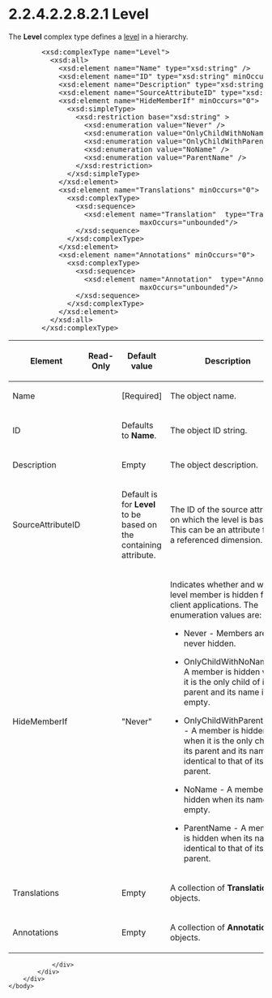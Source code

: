 <html dir="LTR" xmlns:mshelp="http://msdn.microsoft.com/mshelp" xmlns:ddue="http://ddue.schemas.microsoft.com/authoring/2003/5" xmlns:xlink="http://www.w3.org/1999/xlink" xmlns:tool="http://www.microsoft.com/tooltip">
    <head>
        <meta http-equiv="Content-Type" content="text/html; CHARSET=utf-8"></meta>
        <meta name="save" content="history"></meta>
        <title>2.2.4.2.2.8.2.1 Level</title>
        <xml>
            <mshelp:toctitle title="2.2.4.2.2.8.2.1 Level"></mshelp:toctitle>
            <mshelp:rltitle title="[MS-SSAS]: Level"></mshelp:rltitle>
            <mshelp:keyword index="A" term="5cb1f39c-771f-43ed-b040-239ae11e0ce1"></mshelp:keyword>
            <mshelp:attr name="DCSext.ContentType" value="open specification"></mshelp:attr>
            <mshelp:attr name="AssetID" value="5cb1f39c-771f-43ed-b040-239ae11e0ce1"></mshelp:attr>
            <mshelp:attr name="TopicType" value="kbRef"></mshelp:attr>
            <mshelp:attr name="DCSext.Title" value="[MS-SSAS]: Level" />
        </xml>
    </head>
    <body>
        <div id="header">
            <h1 class="heading">2.2.4.2.2.8.2.1 Level</h1>
        </div>
        <div id="mainSection">
            <div id="mainBody">
                <div id="allHistory" class="saveHistory"></div>
                <div id="sectionSection0" class="section" name="collapseableSection">
                    

<p>The <b>Level</b> complex type defines a <a href="8676f5ce-62d4-4244-a326-634bfed4aba4.html#gt_35243297-04e4-4bb0-be03-defaf24c4246">level</a> in a hierarchy.</p>

<dl>
<dd>
<div><pre>   &lt;xsd:complexType name=&quot;Level&quot;&gt;
     &lt;xsd:all&gt;
       &lt;xsd:element name=&quot;Name&quot; type=&quot;xsd:string&quot; /&gt;
       &lt;xsd:element name=&quot;ID&quot; type=&quot;xsd:string&quot; minOccurs=&quot;0&quot;/&gt;
       &lt;xsd:element name=&quot;Description&quot; type=&quot;xsd:string&quot; minOccurs=&quot;0&quot;/&gt;
       &lt;xsd:element name=&quot;SourceAttributeID&quot; type=&quot;xsd:string&quot; minOccurs=&quot;0&quot;/&gt;
       &lt;xsd:element name=&quot;HideMemberIf&quot; minOccurs=&quot;0&quot;&gt;
         &lt;xsd:simpleType&gt;
           &lt;xsd:restriction base=&quot;xsd:string&quot; &gt;
             &lt;xsd:enumeration value=&quot;Never&quot; /&gt;
             &lt;xsd:enumeration value=&quot;OnlyChildWithNoName&quot; /&gt;
             &lt;xsd:enumeration value=&quot;OnlyChildWithParentName&quot; /&gt;
             &lt;xsd:enumeration value=&quot;NoName&quot; /&gt;
             &lt;xsd:enumeration value=&quot;ParentName&quot; /&gt;
           &lt;/xsd:restriction&gt;
         &lt;/xsd:simpleType&gt;
       &lt;/xsd:element&gt;
       &lt;xsd:element name=&quot;Translations&quot; minOccurs=&quot;0&quot;&gt;
         &lt;xsd:complexType&gt;
           &lt;xsd:sequence&gt;
             &lt;xsd:element name=&quot;Translation&quot;  type=&quot;Translation&quot; minOccurs=&quot;0&quot;
                          maxOccurs=&quot;unbounded&quot;/&gt;
           &lt;/xsd:sequence&gt;
         &lt;/xsd:complexType&gt;
       &lt;/xsd:element&gt;
       &lt;xsd:element name=&quot;Annotations&quot; minOccurs=&quot;0&quot;&gt;
         &lt;xsd:complexType&gt;
           &lt;xsd:sequence&gt;
             &lt;xsd:element name=&quot;Annotation&quot;  type=&quot;Annotation&quot; minOccurs=&quot;0&quot;
                          maxOccurs=&quot;unbounded&quot;/&gt;
           &lt;/xsd:sequence&gt;
         &lt;/xsd:complexType&gt;
       &lt;/xsd:element&gt;
     &lt;/xsd:all&gt;
   &lt;/xsd:complexType&gt;
</pre></div>
</dd></dl>

<table>
 <thead>
  <tr>
   <th>
   <p>Element</p>
   </th>
   <th>
   <p>Read-Only</p>
   </th>
   <th>
   <p>Default value</p>
   </th>
   <th>
   <p>Description</p>
   </th>
  </tr>
 </thead>
 <tr>
  <td>
  <p>Name</p>
  </td>
  <td>
  <p> </p>
  </td>
  <td>
  <p>[Required]</p>
  </td>
  <td>
  <p>The object name.</p>
  </td>
 </tr>
 <tr>
  <td>
  <p>ID</p>
  </td>
  <td>
  <p> </p>
  </td>
  <td>
  <p>Defaults to <b>Name</b>.</p>
  </td>
  <td>
  <p>The object ID string.</p>
  </td>
 </tr>
 <tr>
  <td>
  <p>Description</p>
  </td>
  <td>
  <p> </p>
  </td>
  <td>
  <p>Empty</p>
  </td>
  <td>
  <p>The object description.</p>
  </td>
 </tr>
 <tr>
  <td>
  <p>SourceAttributeID</p>
  </td>
  <td>
  <p> </p>
  </td>
  <td>
  <p>Default is for <b>Level</b> to be based on the
  containing attribute.</p>
  </td>
  <td>
  <p>The ID of the source attribute on which the level is
  based. This can be an attribute from a referenced dimension.</p>
  </td>
 </tr>
 <tr>
  <td>
  <p>HideMemberIf</p>
  </td>
  <td>
  <p> </p>
  </td>
  <td>
  <p>&quot;Never&quot;</p>
  </td>
  <td>
  <p>Indicates whether and when a level member is hidden
  from client applications. The enumeration values are:</p>
  <ul><li><p><span><span>  
  </span></span><span>Never - Members are never hidden.</span></p>
  </li><li><p><span><span>  
  </span></span><span>OnlyChildWithNoName - A member is
  hidden when it is the only child of its parent and its name is empty.</span></p>
  </li><li><p><span><span>  
  </span></span><span>OnlyChildWithParentName - A
  member is hidden when it is the only child of its parent and its name is
  identical to that of its parent.</span></p>
  </li><li><p><span><span>  
  </span></span><span>NoName - A member is hidden when
  its name is empty.</span></p>
  </li><li><p><span><span>  
  </span></span><span>ParentName - A member is hidden
  when its name is identical to that of its parent.</span></p>
  </li></ul></td>
 </tr>
 <tr>
  <td>
  <p>Translations</p>
  </td>
  <td>
  <p> </p>
  </td>
  <td>
  <p>Empty</p>
  </td>
  <td>
  <p>A collection of <b>Translation</b> objects.</p>
  </td>
 </tr>
 <tr>
  <td>
  <p>Annotations</p>
  </td>
  <td>
  <p> </p>
  </td>
  <td>
  <p>Empty</p>
  </td>
  <td>
  <p>A collection of <b>Annotation</b> objects.</p>
  </td>
 </tr>
</table>

<p> </p>


                </div>
            </div>
        </div>
    </body>
</html>
